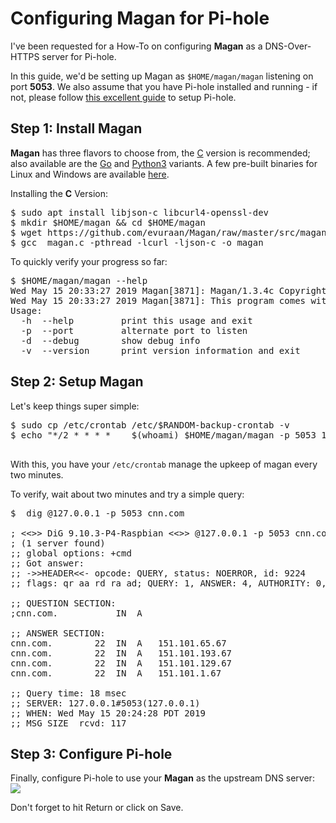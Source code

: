 # Configuring Magan for Pi-hole

I've been requested for a How-To on configuring **Magan** as a DNS-Over-HTTPS server for Pi-hole. 

In this guide, we'd be setting up Magan as `$HOME/magan/magan` listening on port **5053**. We also assume that you have Pi-hole installed and running - if not, please follow [this excellent guide](https://docs.pi-hole.net/) to setup Pi-hole.

## Step 1: Install Magan 

**Magan** has three flavors to choose from, the [C](https://github.com/evuraan/Magan/blob/master/src/magan.c) version is recommended; also available are the [Go](https://github.com/evuraan/Magan/blob/master/src/magan_go.go)  and [Python3](https://github.com/evuraan/Magan/blob/master/src/magan.py) variants. A few pre-built binaries for Linux and Windows are available [here](https://github.com/evuraan/Magan/tree/master/bin).

Installing the **C** Version:

<pre>
$ sudo apt install libjson-c libcurl4-openssl-dev
$ mkdir $HOME/magan && cd $HOME/magan
$ wget https://github.com/evuraan/Magan/raw/master/src/magan.c -O magan.c 
$ gcc  magan.c -pthread -lcurl -ljson-c -o magan
</pre>

To quickly verify your progress so far:

<pre>
$ $HOME/magan/magan --help
Wed May 15 20:33:27 2019 Magan[3871]: Magan/1.3.4c Copyright (C) 2019 Evuraan <evuraan@gmail.com>
Wed May 15 20:33:27 2019 Magan[3871]: This program comes with ABSOLUTELY NO WARRANTY.
Usage: 
  -h  --help         print this usage and exit
  -p  --port         alternate port to listen
  -d  --debug        show debug info
  -v  --version      print version information and exit
</pre>



## Step 2: Setup Magan 

Let's keep things super simple:
<pre>
$ sudo cp /etc/crontab /etc/$RANDOM-backup-crontab -v 
$ echo "*/2 * * * *    $(whoami) $HOME/magan/magan -p 5053 1>/dev/null 2>/dev/null || :"  | sudo tee -a /etc/crontab

</pre>
With this, you have your `/etc/crontab` manage the upkeep of magan every two minutes. 

To verify, wait about two minutes and try a simple query:
<pre>
$  dig @127.0.0.1 -p 5053 cnn.com

; <<>> DiG 9.10.3-P4-Raspbian <<>> @127.0.0.1 -p 5053 cnn.com
; (1 server found)
;; global options: +cmd
;; Got answer:
;; ->>HEADER<<- opcode: QUERY, status: NOERROR, id: 9224
;; flags: qr aa rd ra ad; QUERY: 1, ANSWER: 4, AUTHORITY: 0, ADDITIONAL: 0

;; QUESTION SECTION:
;cnn.com.			IN	A

;; ANSWER SECTION:
cnn.com.		22	IN	A	151.101.65.67
cnn.com.		22	IN	A	151.101.193.67
cnn.com.		22	IN	A	151.101.129.67
cnn.com.		22	IN	A	151.101.1.67

;; Query time: 18 msec
;; SERVER: 127.0.0.1#5053(127.0.0.1)
;; WHEN: Wed May 15 20:24:28 PDT 2019
;; MSG SIZE  rcvd: 117
</pre> 
## Step 3: Configure Pi-hole
Finally, configure Pi-hole to use your **Magan** as the upstream DNS server:
<img src="https://docs.pi-hole.net/images/DoHConfig.png">

Don't forget to hit Return or click on Save. 
